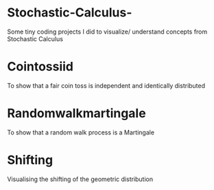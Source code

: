 # Stochastic-Calculus-
Some tiny coding projects I did to visualize/ understand concepts from Stochastic Calculus


# Cointossiid 

To show that a fair coin toss is independent and identically distributed


# Randomwalkmartingale

To show that a random walk process is a Martingale

# Shifting 
Visualising the shifting of the geometric distribution
